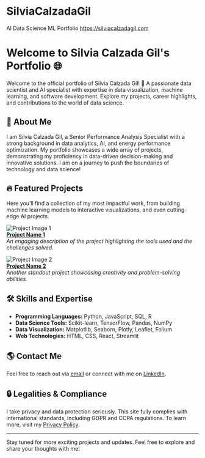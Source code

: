 # SilviaCalzadaGil
AI Data Science ML Portfolio
https://silviacalzadagil.com

# Welcome to Silvia Calzada Gil's Portfolio 🌐

Welcome to the official portfolio of Silvia Calzada Gil! 🎯 A passionate data scientist and AI specialist with expertise in data visualization, machine learning, and software development. Explore my projects, career highlights, and contributions to the world of data science. 

## 🚀 About Me

I am Silvia Calzada Gil, a Senior Performance Analysis Specialist with a strong background in data analytics, AI, and energy performance optimization. My portfolio showcases a wide array of projects, demonstrating my proficiency in data-driven decision-making and innovative solutions. I am on a journey to push the boundaries of technology and data science!

## 🔥 Featured Projects

Here you’ll find a collection of my most impactful work, from building machine learning models to interactive visualizations, and even cutting-edge AI projects.

![Project Image 1](#)  
**[Project Name 1](#)**  
*An engaging description of the project highlighting the tools used and the challenges solved.*

![Project Image 2](#)  
**[Project Name 2](#)**  
*Another standout project showcasing creativity and problem-solving abilities.*

## 🛠 Skills and Expertise

- **Programming Languages:** Python, JavaScript, SQL, R
- **Data Science Tools:** Scikit-learn, TensorFlow, Pandas, NumPy
- **Data Visualization:** Matplotlib, Seaborn, Plotly, Leaflet, Folium
- **Web Technologies:** HTML, CSS, React, Streamlit

## 🌎 Contact Me

Feel free to reach out via [email](mailto:silvia@silviacalzadagil.com) or connect with me on [LinkedIn](https://www.linkedin.com/in/silviacalzadagil).

## 🔒 Legalities & Compliance

I take privacy and data protection seriously. This site fully complies with international standards, including GDPR and CCPA regulations. To learn more, visit my [Privacy Policy](#).

---

Stay tuned for more exciting projects and updates. Feel free to explore and share your thoughts with me!
